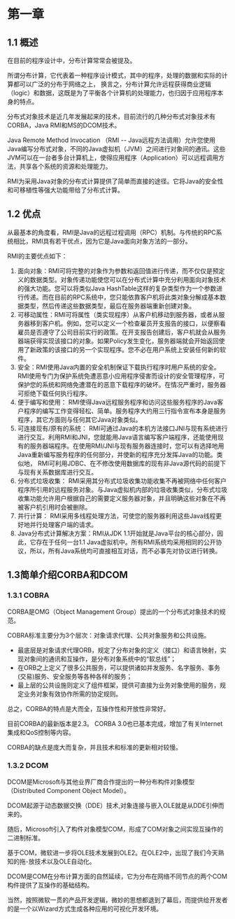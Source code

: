 第一章
========================================

1.1 概述
----------------------------------------

在目前的程序设计中，分布计算常常会被提及。

所谓分布计算，它代表着一种程序设计模式，其中的程序，处理的数据和实际的计算都可以广泛的分布于网络之上， 换言之，分布计算允许远程获得商业逻辑（logic）和数据，这既是为了平衡各个计算机的处理能力，也归因于应用程序本身的特点。

分布式对象技术是近几年发展起来的技术，目前流行的几种分布式对象技术有CORBA，Java RMI和MS的DCOM技术。
 
Java Remote Method Invocation （RMI -- Java远程方法调用）允许您使用Java编写分布式对象，不同的Java虚拟机（JVM）之间进行对象间的通讯。这些JVM可以在一台者多台计算机上，使得应用程序（Application）可以远程调用方法，共享各个系统的资源和处理能力。

RMI为采用Java对象的分布式计算提供了简单而直接的途径。它将Java的安全性和可移植性等强大功能带给了分布式计算。

1.2 优点
----------------------------------------

从最基本的角度看，RMI是Java的远程过程调用（RPC）机制。与传统的RPC系统相比，RMI具有若干优点，因为它是Java面向对象方法的一部分。

RMI的主要优点如下： 

1. 面向对象：RMI可将完整的对象作为参数和返回值进行传递，而不仅仅是预定义的数据类型。对象传递功能使您可以在分布式计算中充分利用面向对象技术的强大功能。您可以将类似Java HashTable这样的复杂类型作为一个参数进行传递。而在目前的RPC系统中，您只能依靠客户机将此类对象分解成基本数据类型，然后传递这些数据类型，最后在服务器端重新创建对象。
2. 可移动属性：RMI可将属性（类实现程序）从客户机移动到服务器，或者从服务器移到客户机。例如，您可以定义一个检查雇员开支报告的接口，以便察看雇员是否遵守了公司目前实行的政策。在开支报告创建后，客户机就会从服务器端获得实现该接口的对象。如果Policy发生变化，服务器端就会开始返回使用了新政策的该接口的另一个实现程序。您不必在用户系统上安装任何新的软件。
3. 安全：RMI使用Java内置的安全机制保证下载执行程序时用户系统的安全。 RMI使用专门为保护系统免遭恶意小应用程序侵害而设计的安全管理程序，可保护您的系统和网络免遭潜在的恶意下载程序的破坏。在情况严重时，服务器可拒绝下载任何执行程序。 
4. 便于编写和使用： RMI使得Java远程服务程序和访问这些服务程序的Java客户程序的编写工作变得轻松、简单。服务程序大约用三行指令宣布本身是服务程序，其它方面则与任何其它Java对象类似。 
5. 可连接现有/原有的系统： RMI可通过Java的本机方法接口JNI与现有系统进行进行交互。利用RMI和JNI，您就能用Java语言编写客户端程序，还能使用现有的服务器端程序。在使用RMI/JNI与现有服务器连接时，您可以有选择地用Java重新编写服务程序的任何部分，并使新的程序充分发挥Java的功能。类似地， RMI可利用JDBC、在不修改使用数据库的现有非Java源代码的前提下与现有关系数据库进行交互。 
6. 分布式垃圾收集： RMI采用其分布式垃圾收集功能收集不再被网络中任何客户程序所引用的远程服务对象。与Java虚拟机内部的垃圾收集类似，分布式垃圾收集功能允许用户根据自己的需要定义服务器对象，并且明确这些对象在不再被客户机引用时会被删除。
7. 并行计算： RMI采用多线程处理方法，可使您的服务器利用这些Java线程更好地并行处理客户端的请求。 
8. Java分布式计算解决方案：RMI从JDK 1.1开始就是Java平台的核心部分，因此，它存在于任何一台1.1 Java虚拟机中。所有RMI系统均采用相同的公开协议，所以，所有Java系统均可直接相互对话，而不必事先对协议进行转换。

1.3简单介绍CORBA和DCOM
----------------------------------------

### 1.3.1 COBRA

CORBA是OMG（Object Management Group）提出的一个分布式对象技术的规范。 

COBRA标准主要分为3个层次：对象请求代理、公共对象服务和公共设施。


* 最底层是对象请求代理ORB，规定了分布对象的定义（接口）和语言映射，实现对象间的通讯和互操作，是分布对象系统中的“软总线”；
* 在ORB之上定义了很多公共服务，可以提供诸如并发服务、名字服务、事务(交易)服务、安全服务等各种各样的服务；
* 最上层的公共设施则定义了组件框架，提供可直接为业务对象使用的服务，规定业务对象有效协作所需的协定规则。

总之，CORBA的特点是大而全，互操作性和开放性非常好。

目前CORBA的最新版本是2.3。 CORBA 3.0也已基本完成，增加了有关Internet集成和QoS控制等内容。 

CORBA的缺点是庞大而复杂，并且技术和标准的更新相对较慢。

### 1.3.2 DCOM 

DCOM是Microsoft与其他业界厂商合作提出的一种分布构件对象模型（Distributed Component Object Model）。

DCOM起源于动态数据交换（DDE）技术,对象连接与嵌入OLE就是从DDE引伸而来的。

随后，Microsoft引入了构件对象模型COM，形成了COM对象之间实现互操作的二进制标准。

基于COM，微软进一步将OLE技术发展到OLE2。在OLE2中，出现了我们今天熟知的拖-放技术以及OLE自动化。

DCOM是COM在分布计算方面的自然延续，它为分布在网络不同节点的两个COM构件提供了互操作的基础结构。

当然，按照微软一贯的产品开发逻辑，微妙的思想都退到了幕后，而提供给开发者的是一个以Wizard方式生成各种应用的可视化开发环境。